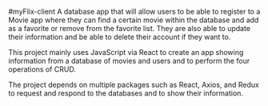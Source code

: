#myFlix-client
A database app that will allow users to be able to register to a Movie app where they can find a certain movie within the database and add as a favorite or remove from the favorite list. They are also able to update their information and be able to delete their account if they want to.

This project mainly uses JavaScript via React to create an app showing information from a database of movies and users and to perform the four operations of CRUD.

The project depends on multiple packages such as React, Axios, and Redux to request and respond to the databases and to show their information.
